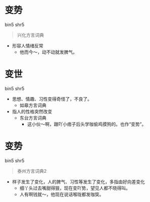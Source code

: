# 变势
bin5 shr5
> 兴化方言词典
- 形容人情绪反常
  - 他而今～，动不动就发脾气。

# 变世
bin5 shr5
+ 思想、情趣、习性变得奇怪了，不良了。
  * 如皋方言词典
+ 指人的性格突然改变
  * 东台方言词典
    - 这小伙～啊，跟吖小痞子后头学咖偷鸡摸狗的。也作“变势”。


# 变势
bin5 shr5
> 泰州方言词典2
- 样子发生了变化，人的脾气、习性等发生了变化，多指由好向差变化
  - 细丫头过去嘴甜得狠，现在变吖势，望见人都不晓得叫。
  - 人有啊钱就～，他现在说话喉咙都发咖奘。